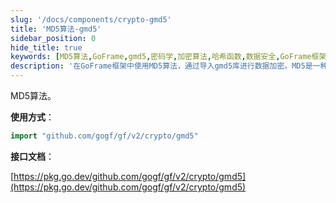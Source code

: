 ```yaml
---
slug: '/docs/components/crypto-gmd5'
title: 'MD5算法-gmd5'
sidebar_position: 0
hide_title: true
keywords: [MD5算法,GoFrame,gmd5,密码学,加密算法,哈希函数,数据安全,GoFrame框架,GoFrame加密,Go开发]
description: '在GoFrame框架中使用MD5算法，通过导入gmd5库进行数据加密。MD5是一种常用的哈希函数，用于保证数据的完整性和安全性。在GoFrame中可以方便地对数据进行MD5加密，实现简单且高效的数据安全保护。'
---
```


MD5算法。

**使用方式**：

```go
import "github.com/gogf/gf/v2/crypto/gmd5"
```

**接口文档**：

[https://pkg.go.dev/github.com/gogf/gf/v2/crypto/gmd5](https://pkg.go.dev/github.com/gogf/gf/v2/crypto/gmd5)
